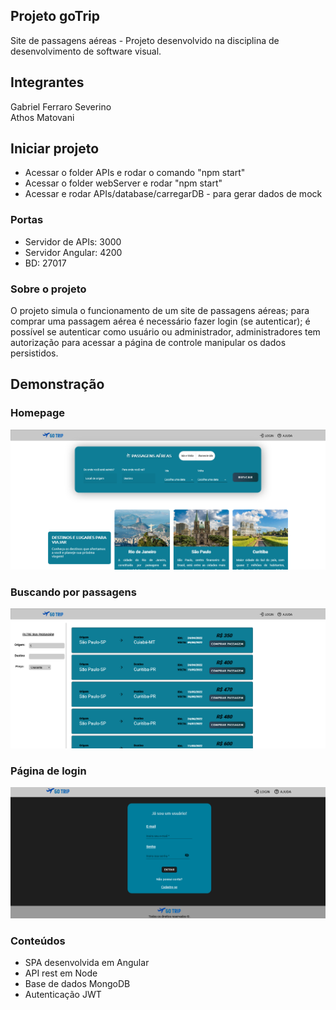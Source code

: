 ## Projeto goTrip
Site de passagens aéreas - Projeto desenvolvido na disciplina de desenvolvimento de software visual.

## Integrantes
Gabriel Ferraro Severino</br>
Athos Matovani

## Iniciar projeto

- Acessar o folder APIs e rodar o comando "npm start"
- Acessar o folder webServer e rodar "npm start"
- Acessar e rodar APIs/database/carregarDB - para gerar dados de mock

### Portas
- Servidor de APIs: 3000
- Servidor Angular: 4200
- BD: 27017

### Sobre o projeto
O projeto simula o funcionamento de um site de passagens aéreas; para comprar uma passagem aérea é necessário fazer login (se autenticar); é possível se autenticar como usuário ou administrador, administradores tem autorização para acessar a página de controle manipular os dados persistidos.

## Demonstração

### Homepage

![plot](./homePage.png)

### Buscando por passagens

![plot](./searchPage.png)

### Página de login

![plot](./loginPage.png)

### Conteúdos

- SPA desenvolvida em Angular
- API rest em Node
- Base de dados MongoDB
- Autenticação JWT
